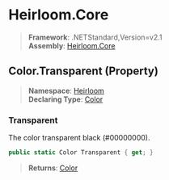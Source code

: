# Heirloom.Core

> **Framework**: .NETStandard,Version=v2.1  
> **Assembly**: [Heirloom.Core][0]

## Color.Transparent (Property)

> **Namespace**: [Heirloom][0]  
> **Declaring Type**: [Color][1]

### Transparent

The color transparent black (#00000000).

```cs
public static Color Transparent { get; }
```

> **Returns**: [Color][1]

[0]: ../../../Heirloom.Core.md
[1]: ../Color.md
